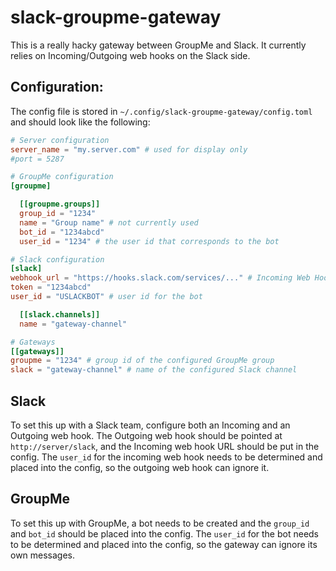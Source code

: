 # slack-groupme-gateway

This is a really hacky gateway between GroupMe and Slack. It currently relies on Incoming/Outgoing web hooks on the Slack side.

## Configuration:

The config file is stored in `~/.config/slack-groupme-gateway/config.toml` and should look like the following:

```toml
# Server configuration
server_name = "my.server.com" # used for display only
#port = 5287

# GroupMe configuration
[groupme]

  [[groupme.groups]]
  group_id = "1234"
  name = "Group name" # not currently used
  bot_id = "1234abcd"
  user_id = "1234" # the user id that corresponds to the bot

# Slack configuration
[slack]
webhook_url = "https://hooks.slack.com/services/..." # Incoming Web Hook URL
token = "1234abcd"
user_id = "USLACKBOT" # user id for the bot

  [[slack.channels]]
  name = "gateway-channel"

# Gateways
[[gateways]]
groupme = "1234" # group id of the configured GroupMe group
slack = "gateway-channel" # name of the configured Slack channel
```

## Slack

To set this up with a Slack team, configure both an Incoming and an Outgoing web hook. The Outgoing web hook should be pointed at `http://server/slack`, and the Incoming web hook URL should be put in the config. The `user_id` for the incoming web hook needs to be determined and placed into the config, so the outgoing web hook can ignore it.

## GroupMe

To set this up with GroupMe, a bot needs to be created and the `group_id` and `bot_id` should be placed into the config. The `user_id` for the bot needs to be determined and placed into the config, so the gateway can ignore its own messages.

